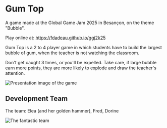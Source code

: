 Gum Top
=======

A game made at the Global Game Jam 2025 in Besançon, on the theme "Bubble".

Play online at: https://fdadeau.github.io/ggj2k25

Gum Top is a 2 to 4 player game in which students have to build the largest bubble of gum, when the teacher is not watching the classroom. 

Don't get caught 3 times, or you'll be expelled. Take care, if large bubble earn more points, they are more likely to explode and draw the teacher's attention. 

![Presentation image of the game](https://fdadeau.github.io/ggj2k25/assets/images/presentation_image.png)


Development Team
----------------

The team: Elea (and her golden hammer), Fred, Dorine

![The fantastic team](https://fdadeau.github.io/ggj2k25/assets/images/team.png)

